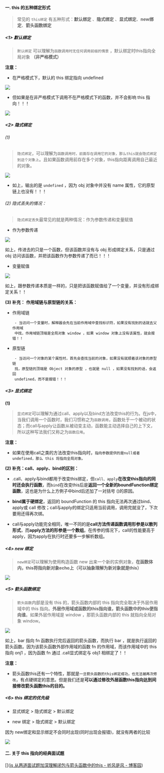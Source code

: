 #### 一. this 的五种绑定形式

> 常见的 `this绑定` 有五种形式：**默认绑定** 、**隐式绑定** 、**显式绑定**、**new绑定**、**箭头函数绑定**

##### <1> 默认绑定

> `默认绑定` 可以理解为`函数调用时无任何调用前缀的情景` ，默认绑定时this指向全局对象 **（非严格模式）**

**注意：**

- 在严格模式下，默认的 this 绑定指向 undefined

![](C:\Users\lenovo\Desktop\哈哈\1963.png)

- 但如果是在非严格模式下调用不在严格模式下的函数，并不会影响 this 指向！！！

![](C:\Users\lenovo\Desktop\哈哈\1964.png)



##### <2> 隐式绑定

###### (1)

> `隐式绑定`，可以理解为`函数调用时，前面存在调用它的对象，那么this就会隐式绑定到这个对象上`。且如果函数调用前存在多个对象，this指向距离调用自己最近的对象。

![](C:\Users\lenovo\Desktop\哈哈\1965.png)

- 如上，输出的是 `undefined` ，因为 obj 对象中并没有 name 属性，它的原型链上也没有！！！

###### (2) 隐式丢失的情况：

> `隐式绑定丢失`最常见的就是两种情况：作为参数传递和变量赋值

- 作为参数传递

![](C:\Users\lenovo\Desktop\哈哈\1966.png)

如上，传进去的只是一个函数，但该函数并没有与 obj 形成绑定关系，只是通过 obj 访问该函数，并把该函数作为参数传递了而已！！！

- 变量赋值

![](C:\Users\lenovo\Desktop\哈哈\1968.png)

如上，跟参数传递本质是一样的，只是把该函数赋值给了一个变量，并没有形成绑定关系！！

**(3) 补充：** **作用域链与原型链的关系：**

- 作用域链

       - 当访问一个变量时，解释器会先在当前作用域中查找标识符，如果没有找到的话就去父作用域
       中找，作用域链顶端是全局对象 window ，如果 window 对象上没有该属性，就会报错！！

- 原型链

       - 当访问一个对象的某个属性时，首先会查找当前的对象，如果没有就顺着该对象的原型链
       找，原型链的顶端是 Object 对象的原型 ，也就是 null ，如果没有找到的话，会返回
       undefined，而不是报错！！！

##### <3> 显式绑定

**(1)**

> `显式绑定`可以理解为通过call、apply以及bind方法改变this的行为。在js中，当我们调用一个函数时，我们习惯称之为`函数调用`，函数处于一个被动的状态；而call与apply让函数从被动变主动，函数能主动选择自己的上下文，所以这种写法我们又称之为`函数应用`。

**注意：**

- 如果在使用call之类的方法改变this指向时，`指向参数提供的是null或者undefined，那么 this 将指向全局对象。`

**(2) 补充：call、apply、bind的区别：**

- .call、apply与bind都用于改变this绑定，但`call、apply`**在改变this指向的同时还会执行函数**，而`bind`在改变this后是**返回一个全新的boundFunction绑定函数**，这也是为什么上方例子中bind后还加了一对括号 ()的原因。

- **bind属于硬绑定**，返回的 boundFunction 的 this 指向无法再次通过bind、apply或 call 修改；call与apply的绑定只适用当前调用，调用完就没了，下次要用还得再次绑。

- call与apply功能完全相同，唯一不同的是**call方法传递函数调用形参是以散列形式**，而**apply方法的形参是一个数组**。在传参的情况下，call的性能要高于apply，因为apply在执行时还要多一步解析数组。



##### <4> new 绑定

> `new绑定`可以理解为使用构造函数 new 出来一个新的实例对象，**在函数体内，this将指向新对象echo上（可以抽象理解为新对象就是this）**



![](C:\Users\lenovo\Desktop\哈哈\1969.png)



##### <5> 箭头函数绑定

> `箭头函数`内部是没有 this 的，箭头函数内部的 this 指向完全取决于外层作用域中的 this 指向。**外层作用域或函数的this指向谁，箭头函数中的this便指向谁**。如果外层作用域是 window ，那箭头函数内部的 this 就指向全局对象 window。



![](C:\Users\lenovo\Desktop\哈哈\1970.png)

如上，bar 指向 fn 函数执行完后返回的箭头函数，而执行 bar ，就是执行返回的箭头函数。因为该箭头函数外部作用域的函数 fn 的作用域，而该作用域中的 this 指向 onj1 ，因为函数 fn 通过 .call显式绑定与 obj1 相绑定了！！

**注意：**

- 箭头函数this还有一个特性，那就是`一旦箭头函数的this绑定成功，也无法被再次修改`，有点硬绑定的意思。但是我们还是**可以通过修改外层函数this指向达到间接修改箭头函数this的目的。**



##### <6> this 绑定的优先级

- 显式绑定 > 隐式绑定 > 默认绑定

- new 绑定 > 隐式绑定 > 默认绑定

因为 new绑定和显示绑定不会同时出现(同时出现会报错)，就没有两者的比较



![](C:\Users\lenovo\Desktop\哈哈\1971.png)



#### 二. 关于 this 指向的经典面试题

[]([js 从两道面试题加深理解闭包与箭头函数中的this - 听风是风 - 博客园](https://www.cnblogs.com/echolun/p/11969938.html))
